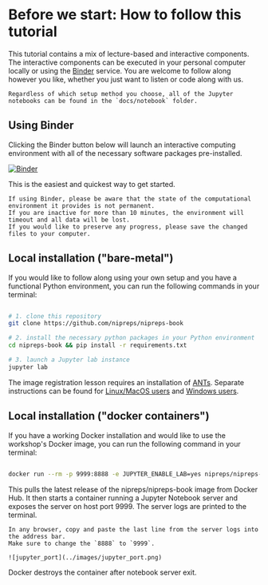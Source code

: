 # Before we start: How to follow this tutorial

This tutorial contains a mix of lecture-based and interactive components.
The interactive components can be executed in your personal computer locally or using the [Binder](https://jupyter.org/binder) service.
You are welcome to follow along however you like, whether you just want to listen or code along with us.

```{attention}
Regardless of which setup method you choose, all of the Jupyter notebooks can be found in the `docs/notebook` folder.
```

## <i class="fa fa-rocket" aria-hidden="true"></i> Using Binder

Clicking the Binder button below will launch an interactive computing environment with all of the necessary software packages pre-installed.

[![Binder](https://mybinder.org/badge_logo.svg)](https://mybinder.org/v2/gh/nipreps/nipreps-book/main?urlpath=lab)

This is the easiest and quickest way to get started.

```{attention}
If using Binder, please be aware that the state of the computational environment it provides is not permanent.
If you are inactive for more than 10 minutes, the environment will timeout and all data will be lost.
If you would like to preserve any progress, please save the changed files to your computer.
```

## <i class="fas fa-hammer"></i> Local installation ("bare-metal")

If you would like to follow along using your own setup and you have a functional Python environment, you can run the following commands in your terminal:

```bash

# 1. clone this repository
git clone https://github.com/nipreps/nipreps-book

# 2. install the necessary python packages in your Python environment
cd nipreps-book && pip install -r requirements.txt

# 3. launch a Jupyter lab instance
jupyter lab

```

The image registration lesson requires an installation of [ANTs](https://github.com/ANTsX/ANTs).
Separate instructions can be found for [Linux/MacOS users](https://github.com/ANTsX/ANTs/wiki/Compiling-ANTs-on-Linux-and-Mac-OS) and [Windows users](https://github.com/ANTsX/ANTs/wiki/Compiling-ANTs-on-Windows-10).

## <i class="fab fa-docker"></i> Local installation ("docker containers")

If you have a working Docker installation and would like to use the workshop's Docker image, you can run the following command in your terminal:

```bash

docker run --rm -p 9999:8888 -e JUPYTER_ENABLE_LAB=yes nipreps/nipreps-book:latest

```

This pulls the latest release of the nipreps/nipreps-book image from Docker Hub.
It then starts a container running a Jupyter Notebook server and exposes the server on host port 9999.
The server logs are printed to the terminal.

```{attention}
In any browser, copy and paste the last line from the server logs into the address bar.
Make sure to change the `8888` to `9999`.

![jupyter_port](../images/jupyter_port.png)
```

Docker destroys the container after notebook server exit.
